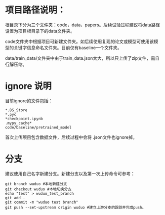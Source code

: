 # 项目路径说明：

根目录下分为三个文件夹：code，data，papers。后续试验过程建议将data路径设置为项目根目录下的data文件夹。

code文件夹中根据项目可新建文件夹。如后续使用复现的论文或模型可使用该模型的关键字信息命名文件夹。目前仅有baseline一个文件夹。

data/train_data/文件夹中由于train_data.json太大，所以只上传了zip文件，需自行解压缩。

# ignore 说明

目前ignore的文件包括：

~~~
*.DS_Store
*.pyc
*checkpoint.ipynb
.mypy_cache*
code/baseline/pretrained_model
~~~~

首次上传项目包含数据文件，后续过程中会将 .json文件也ignore掉。

# 分支

建议使用自己名字新建分支。新建分支以及第一次上传命令可参考：

~~~
git branch wuduo #本地新建分支
git checkout wuduo #本地切换分支
echo "test" > wuduo_test_branch
git add .
git commit -m "wuduo test branch"
git push --set-upstream origin wuduo #建立上游分支的跟踪并完成push。
~~~~
